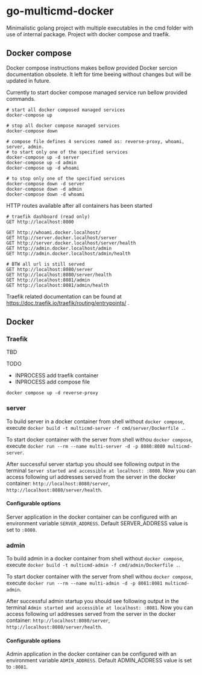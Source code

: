# go-multicmd-docker

Minimalistic golang project with multiple executables in the cmd folder with use of internal package. Project with docker compose and traefik.

## Docker compose 

Docker compose instructions makes bellow provided Docker sercion documentation obsolete. It left for time beeing without changes but will be updated in future.

Currently to start docker compose managed service run bellow provided commands.

```shell
# start all docker composed managed services
docker-compose up

# stop all docker compose managed services
docker-compose down 

# compose file defines 4 services named as: reverse-proxy, whoami, server, admin.
# to start only one of the specified services
docker-compose up -d server
docker-compose up -d admin
docker-compose up -d whoami

# to stop only one of the specified services
docker-compose down -d server
docker-compose down -d admin
docker-compose down -d whoami
```

HTTP routes available after all containers has been started

```http
# traefik dashboard (read only)
GET http://localhost:8000

GET http://whoami.docker.localhost/
GET http://server.docker.localhost/server
GET http://server.docker.localhost/server/health
GET http://admin.docker.localhost/admin
GET http://admin.docker.localhost/admin/health

# BTW all url is still served
GET http://localhost:8080/server
GET http://localhost:8080/server/health
GET http://localhost:8081/admin
GET http://localhost:8081/admin/health
```

Traefik related documentation can be found at https://doc.traefik.io/traefik/routing/entrypoints/ .


## Docker

### Traefik

TBD

TODO
- INPROCESS add traefik container
- INPROCESS add compose file 


`docker compose up -d reverse-proxy`

### server

To build server in a docker container from shell without `docker compose`, execute `docker build -t multicmd-server -f cmd/server/Dockerfile .`.

To start docker container with the server from shell withou `docker compose`, execute  `docker run --rm --name multi-server -d -p 8080:8080 multicmd-server`. 

After successful server startup you should see following output in the terminal `Server started and accessible at localhost: :8080`. Now you can access following url addresses served from the server in the docker container: `http://localhost:8080/server`, `http://localhost:8080/server/health`.

#### Configurable options

Server application in the docker container can be configured with an environment variable `SERVER_ADDRESS`. Default SERVER_ADDRESS value is set to `:8080`.

### admin

To build admin in a docker container from shell without `docker compose`, execute `docker build -t multicmd-admin -f cmd/admin/Dockerfile .`.

To start docker container with the server from shell withou `docker compose`, execute  `docker run --rm --name multi-admin -d -p 8081:8081 multicmd-admin`. 

After successful admin startup you should see following output in the terminal `Admin started and accessible at localhost: :8081`. Now you can access following url addresses served from the server in the docker container: `http://localhost:8080/server`, `http://localhost:8080/server/health`.

#### Configurable options

Admin application in the docker container can be configured with an environment variable `ADMIN_ADDRESS`. Default ADMIN_ADDRESS value is set to `:8081`.